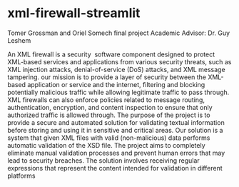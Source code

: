 # xml-firewall-streamlit
Tomer Grossman and Oriel Somech final project
Academic Advisor: Dr. Guy Leshem

An XML firewall is a security  software component designed to protect XML-based services and applications from various security threats, such as XML injection attacks, denial-of-service (DoS) attacks, and XML message tampering.
our mission is to provide a layer of security between the XML-based application or service and the internet, filtering and blocking potentially malicious traffic while allowing legitimate traffic to pass through.
XML firewalls can also enforce policies related to message routing, authentication, encryption, and content inspection to ensure that only authorized traffic is allowed through.
The purpose of the project is to provide a secure and automated solution for validating textual information before storing and using it in sensitive and critical areas.
Our solution is a system that given XML files with valid (non-malicious) data performs automatic validation of the XSD file.
The project aims to completely eliminate manual validation processes and prevent human errors that may lead to security breaches.
The solution involves receiving regular expressions that represent the content intended for validation in different platforms


